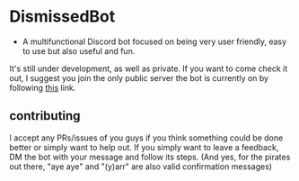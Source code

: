 # DismissedBot
- A multifunctional Discord bot focused on being very user friendly, easy to use but also useful and fun.

It's still under development, as well as private. If you want to come check it out, I suggest you join the only public server the bot is currently on by following [this](https://discord.gg/PvR6UKD) link.

## contributing
I accept any PRs/issues of you guys if you think something could be done better or simply want to help out. If you simply want to leave a feedback, DM the bot with your message and follow its steps. (And yes, for the pirates out there, "aye aye" and "(y)arr" are also valid confirmation messages)
